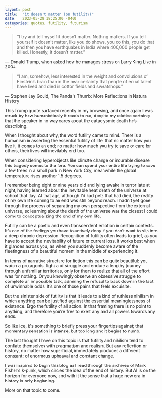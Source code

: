 ```yaml
---
layout: post
title:  "it doesn't matter (on futility)"
date:   2023-05-28 18:25:00 -0400
categories: quotes, futility, futurism
---
```

> “I try and tell myself it doesn’t matter. Nothing matters. If you tell yourself it doesn’t matter, like you do shows, you do this, you do that and then you have earthquakes in India where 400,000 people get killed. Honestly, it doesn’t matter.”

— Donald Trump, when asked how he manages stress on Larry King Live in 2004.

> “I am, somehow, less interested in the weight and convolutions of Einstein’s brain than in the near certainty that people of equal talent have lived and died in cotton fields and sweatshops.”

― Stephen Jay Gould, The Panda's Thumb: More Reflections in Natural History


This Trump quote surfaced recently in my browsing, and once again I was struck by how humanistically it reads to me, despite my relative certainty that the speaker in no way cares about the cataclysmic death he’s describing.

When I thought about why, the word futility came to mind. There is a humanism in asserting the essential futility of life: that no matter how you live it, it comes to an end; no matter how much you try to save or care for others, their lives will inevitably end too.

When considering hyperobjects like climate change or incurable disease this tragedy comes to the fore. You can spend your entire life trying to save a few trees in a small park in New York City, meanwhile the global temperature rises another 1.5 degrees.

I remember being eight or nine years old and lying awake in terror late at night, having learned about the inevitable heat death of the universe at school that day. At that age, although I’d had pets that had died, the reality of my own life coming to an end was still beyond reach. I hadn’t yet gone through the process of separating my own perspective from the external universe, so learning about the death of the universe was the closest I could come to conceptualizing the end of my own life.

Futility can be a poetic and even transcendent emotion in certain contexts. It’s one of the feelings you have to actively deny if you don’t want to slip into a deep chronic depression. Recognition of futility often leads to grief, as you have to accept the inevitability of future or current loss. It works best when it glances across you, as when you suddenly become aware of the fleetingness of a beautiful moment in the middle of experiencing it.

In terms of narrative structure for fiction this can be quite beautiful: you watch a protagonist fight and struggle and endure a lengthy journey through unfamiliar territories, only for them to realize that all of the effort was for nothing. Or you knowingly observe an obsessive struggle to complete an impossible task, admiring the refusal to back down in the fact of unwinnable odds. It’s one of those pains that feels exquisite.

But the sinister side of futility is that it leads to a kind of ruthless nihilism in which anything can be justified against the essential meaninglessness of existence. Ergo the futility of all action. In that framing there is no point to anything, and therefore you’re free to exert any and all powers towards any ends.

So like ice, it's something to briefly press your fingertips against; that momentary sensation is intense, but too long and it begins to numb.

The last thought I have on this topic is that futility and nihilism tend to conflate themselves with pragmatism and realism. But any reflection on history, no matter how superficial, immediately produces a different constant: of enormous upheaval and constant change.

I was inspired to begin this blog as I read through the archives of Mark Fisher’s k-punk, which circles the idea of the end of history. But AI is on the horizon for everyone now, and with it the sense that a huge new era in history is only beginning.

More on that topic to come.



